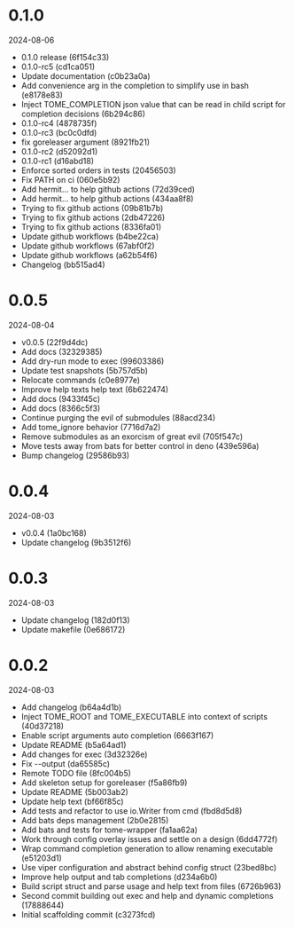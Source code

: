 
0.1.0
=============
2024-08-06

* 0.1.0 release (6f154c33)
* 0.1.0-rc5 (cd1ca051)
* Update documentation (c0b23a0a)
* Add convenience arg in the completion to simplify use in bash (e8178e83)
* Inject TOME_COMPLETION json value that can be read in child script for completion decisions (6b294c86)
* 0.1.0-rc4 (4878735f)
* 0.1.0-rc3 (bc0c0dfd)
* fix goreleaser argument (8921fb21)
* 0.1.0-rc2 (d52092d1)
* 0.1.0-rc1 (d16abd18)
* Enforce sorted orders in tests (20456503)
* Fix PATH on ci (060e5b92)
* Add hermit... to help github actions (72d39ced)
* Add hermit... to help github actions (434aa8f8)
* Trying to fix github actions (09b81b7b)
* Trying to fix github actions (2db47226)
* Trying to fix github actions (8336fa01)
* Update github workflows (b4be22ca)
* Update github workflows (67abf0f2)
* Update github workflows (a62b54f6)
* Changelog (bb515ad4)

0.0.5
=============
2024-08-04

* v0.0.5 (22f9d4dc)
* Add docs (32329385)
* Add dry-run mode to exec (99603386)
* Update test snapshots (5b757d5b)
* Relocate commands (c0e8977e)
* Improve help texts help text (6b622474)
* Add docs (9433f45c)
* Add docs (8366c5f3)
* Continue purging the evil of submodules (88acd234)
* Add tome_ignore behavior (7716d7a2)
* Remove submodules as an exorcism of great evil (705f547c)
* Move tests away from bats for better control in deno (439e596a)
* Bump changelog (29586b93)

0.0.4
=============
2024-08-03

* v0.0.4 (1a0bc168)
* Update changelog (9b3512f6)

0.0.3
=============
2024-08-03

* Update changelog (182d0f13)
* Update makefile (0e686172)

0.0.2
=============
2024-08-03

* Add changelog (b64a4d1b)
* Inject TOME_ROOT and TOME_EXECUTABLE into context of scripts (40d37218)
* Enable script arguments auto completion (6663f167)
* Update README (b5a64ad1)
* Add changes for exec (3d32326e)
* Fix --output (da65585c)
* Remote TODO file (8fc004b5)
* Add skeleton setup for goreleaser (f5a86fb9)
* Update README (5b003ab2)
* Update help text (bf66f85c)
* Add tests and refactor to use io.Writer from cmd (fbd8d5d8)
* Add bats deps management (2b0e2815)
* Add bats and tests for tome-wrapper (fa1aa62a)
* Work through config overlay issues and settle on a design (6dd4772f)
* Wrap command completion generation to allow renaming executable (e51203d1)
* Use viper configuration and abstract behind config struct (23bed8bc)
* Improve help output and tab completions (d234a6b0)
* Build script struct and parse usage and help text from files (6726b963)
* Second commit building out exec and help and dynamic completions (17888644)
* Initial scaffolding commit (c3273fcd)


